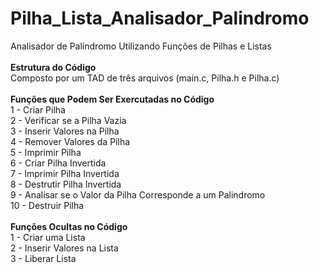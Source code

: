 # Pilha_Lista_Analisador_Palindromo
Analisador de Palíndromo Utilizando Funções de Pilhas e Listas
</br></br><b>Estrutura do Código</b></br>
Composto por um TAD de três arquivos (main.c, Pilha.h e Pilha.c)</br></br>
<b>Funções que Podem Ser Exercutadas no Código</b></br>
1 - Criar Pilha</br>
2 - Verificar se a Pilha Vazia</br>
3 - Inserir Valores na Pilha</br>
4 - Remover Valores da Pilha</br>
5 - Imprimir Pilha</br>
6 - Criar Pilha Invertida</br>
7 - Imprimir Pilha Invertida</br>
8 - Destrutir Pilha Invertida</br>
9 - Analisar se o Valor da Pilha Corresponde a um Palindromo</br>
10 - Destruir Pilha</br>
</br><b>Funções Ocultas no Código</b></br>
1 - Criar uma Lista</br>
2 - Inserir Valores na Lista</br>
3 - Liberar Lista</br>
